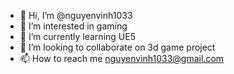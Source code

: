 - 👋 Hi, I’m @nguyenvinh1033
- 👀 I’m interested in gaming
- 🌱 I’m currently learning UE5
- 💞️ I’m looking to collaborate on 3d game project
- 📫 How to reach me nguyenvinh1033@gmail.com


<!---
nguyenvinh1033/nguyenvinh1033 is a ✨ special ✨ repository because its `README.md` (this file) appears on your GitHub profile.
You can click the Preview link to take a look at your changes.
--->
